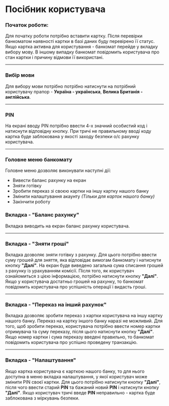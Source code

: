 # Посібник користувача

### Початок роботи:
Для початку роботи потрібно вставити картку.  Після перевірки банкоматом наявності картки в базі даних буду перевірено її статус. Якщо картка активна для користування - банкомат перейде у вкладку вибору мову. В іншому випадку банкомат повідомить користувача про стан картки і причину відмови її використані.

---------
### Вибір мови
Для вибору мови потрібно потрібно натиснути на потрібний користувачу прапор - **Україна - українська**, **Велика Британія - англійська**.

-----
### PIN
На екрані вводу PIN потрібно ввести 4-х значний особистий код і натиснути відповідну кнопку. При тричі не правильному вводі коду картка буде заблокована у якості заходу безпеки о/с рахунку користувача.

---
### Головне меню банкомату
Головне меню дозволяє виконувати наступні дії:
* Вивести баланс рахунку на екран
* Зняти готівку
* Зробити переказ зі своєю картки на іншу картку нашого банку
* Змінити налаштування акаунту *(Тільки для карток нашого банку)*
* Закінчити роботу
### Вкладка - "Баланс рахунку"
Вкладка виводить на екран баланс рахунку користувача.

---
### Вкладка - "Зняти гроші"
Вкладка дозволяє зняти готівку з рахунку. Для цього потрібно ввести суму грошей для зняття, яка відповідає вимогам банкомату і натиснути кнопку **"Далі"**. На екран буде виведено загальна сума списання грошей з рахунку із урахуванням комісії. Після того, як користувач ознайомиться з цією інформацією, потрібно натиснути  кнопку **"Далі"**. Якщо у користувача достатньо грошей на рахунку, то банкомат повідомить користувача про успішність операції і видасть гроші.

---
### Вкладка - "Переказ на інший рахунок"
Вкладка дозволяє зробити переказ з картки користувача на іншу картку нашого банку. Переказ на картку іншого банку наразі не можливий. 
Для того, щоб зробити переказ, користувача потрібно ввести номер картки отримувача та суму переказу, після цього натиснути кнопку **"Далі"**. Якщо номер картки і сума переказу введені правильно, то банкомат повідомить користувача про успішно проведену транзакцію.

----
### Вкладка - "Налаштування"
Якщо картка користувача є карткою нашого банку, то для нього доступна в меню вкладка налаштування, у якої користувач може змінити PIN своєї картки. Для цього потрібно натиснути кнопку **"Далі"**, після чого ввести старий **PIN** та бажаний новий **PIN** і натиснути кнопку **"Далі"**. Якщо користувач тричі введе **PIN** неправильно - картка буде заблокована з міркувань безпеки.
